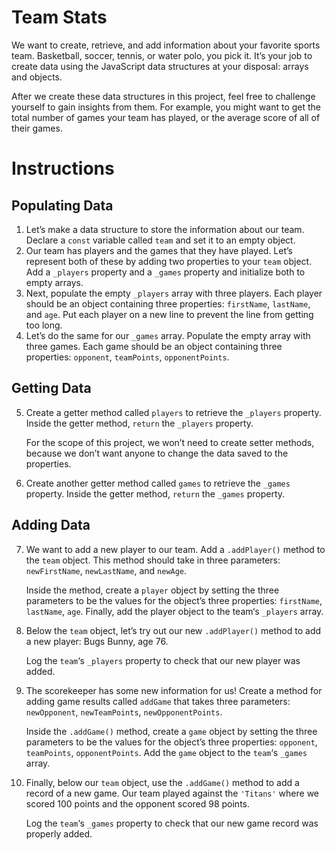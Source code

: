 # Team Stats

We want to create, retrieve, and add information about your favorite sports team. Basketball, soccer, tennis, or water polo, you pick it. It’s your job to create data using the JavaScript data structures at your disposal: arrays and objects.

After we create these data structures in this project, feel free to challenge yourself to gain insights from them. For example, you might want to get the total number of games your team has played, or the average score of all of their games.

# Instructions

## Populating Data

1. Let’s make a data structure to store the information about our team. Declare a `const` variable called `team` and set it to an empty object.
2. Our team has players and the games that they have played. Let’s represent both of these by adding two properties to your `team` object. Add a `_players` property and a `_games` property and initialize both to empty arrays.
3. Next, populate the empty `_players` array with three players. Each player should be an object containing three properties: `firstName`, `lastName`, and `age`. Put each player on a new line to prevent the line from getting too long.
4. Let’s do the same for our `_games` array. Populate the empty array with three games. Each game should be an object containing three properties: `opponent`, `teamPoints`, `opponentPoints`.

## Getting Data

5. Create a getter method called `players` to retrieve the `_players` property. Inside the getter method, `return` the `_players` property.

   For the scope of this project, we won’t need to create setter methods, because we don’t want anyone to change the data saved to the properties.

6. Create another getter method called `games` to retrieve the `_games` property. Inside the getter method, `return` the `_games` property.

## Adding Data

7. We want to add a new player to our team. Add a `.addPlayer()` method to the `team` object. This method should take in three parameters: `newFirstName`, `newLastName`, and `newAge`.

   Inside the method, create a `player` object by setting the three parameters to be the values for the object’s three properties: `firstName`, `lastName`, `age`. Finally, add the player object to the team‘s `_players` array.

8. Below the `team` object, let’s try out our new `.addPlayer()` method to add a new player: Bugs Bunny, age 76.

   Log the `team`‘s `_players` property to check that our new player was added.

9. The scorekeeper has some new information for us! Create a method for adding game results called `addGame` that takes three parameters: `newOpponent`, `newTeamPoints`, `newOpponentPoints`.

   Inside the `.addGame()` method, create a `game` object by setting the three parameters to be the values for the object’s three properties: `opponent`, `teamPoints`, `opponentPoints`. Add the `game` object to the `team`‘s `_games` array.

10. Finally, below our `team` object, use the `.addGame()` method to add a record of a new game. Our team played against the `'Titans'` where we scored 100 points and the opponent scored 98 points.

    Log the `team`‘s `_games` property to check that our new game record was properly added.
